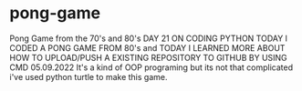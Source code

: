 # pong-game
Pong Game from the 70's and 80's
DAY 21 ON CODING PYTHON TODAY I CODED A PONG GAME FROM 80's  and 
TODAY I LEARNED MORE ABOUT HOW TO UPLOAD/PUSH A EXISTING REPOSITORY TO GITHUB BY USING CMD 
05.09.2022
It's a kind of OOP programing but its not that complicated i've used python turtle to make this game. 
